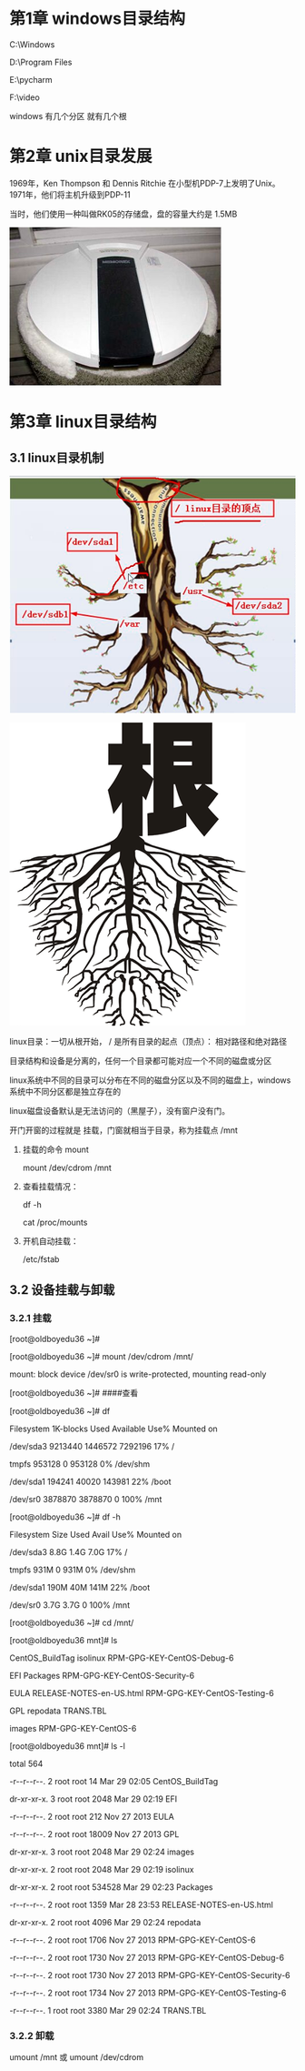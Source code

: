 # 第1章  windows目录结构

C:\Windows

D:\Program Files

E:\pycharm

F:\video

windows  有几个分区  就有几个根

# 第2章 unix目录发展

1969年，Ken Thompson 和 Dennis Ritchie 在小型机PDP-7上发明了Unix。1971年，他们将主机升级到PDP-11

当时，他们使用一种叫做RK05的存储盘，盘的容量大约是 1.5MB

![](/assets/8-1.png)

# 第3章 linux目录结构

## 3.1 linux目录机制

![](/assets/8-2.png)

![](/assets/8-3.png)

linux目录：一切从根开始， /  是所有目录的起点（顶点）： 相对路径和绝对路径

目录结构和设备是分离的，任何一个目录都可能对应一个不同的磁盘或分区

linux系统中不同的目录可以分布在不同的磁盘分区以及不同的磁盘上，windows系统中不同分区都是独立存在的

linux磁盘设备默认是无法访问的（黑屋子），没有窗户没有门。

开门开窗的过程就是 挂载，门窗就相当于目录，称为挂载点 /mnt

1. 挂载的命令 mount

   mount /dev/cdrom /mnt

2. 查看挂载情况：

   df -h

   cat /proc/mounts

3. 开机自动挂载：

   /etc/fstab

## 3.2  设备挂载与卸载

### 3.2.1  挂载

\[root@oldboyedu36 ~\]\#

\[root@oldboyedu36 ~\]\# mount /dev/cdrom /mnt/

mount: block device /dev/sr0 is write-protected, mounting read-only

\[root@oldboyedu36 ~\]\# \#\#\#\#查看

\[root@oldboyedu36 ~\]\# df

Filesystem     1K-blocks    Used Available Use% Mounted on

/dev/sda3        9213440 1446572   7292196  17% /

tmpfs             953128       0    953128   0% /dev/shm

/dev/sda1         194241   40020    143981  22% /boot

/dev/sr0         3878870 3878870         0 100% /mnt

\[root@oldboyedu36 ~\]\# df -h

Filesystem      Size  Used Avail Use% Mounted on

/dev/sda3       8.8G  1.4G  7.0G  17% /

tmpfs           931M     0  931M   0% /dev/shm

/dev/sda1       190M   40M  141M  22% /boot

/dev/sr0        3.7G  3.7G     0 100% /mnt

\[root@oldboyedu36 ~\]\# cd /mnt/

\[root@oldboyedu36 mnt\]\# ls

CentOS\_BuildTag  isolinux                  RPM-GPG-KEY-CentOS-Debug-6

EFI              Packages                  RPM-GPG-KEY-CentOS-Security-6

EULA             RELEASE-NOTES-en-US.html  RPM-GPG-KEY-CentOS-Testing-6

GPL              repodata                  TRANS.TBL

images           RPM-GPG-KEY-CentOS-6

\[root@oldboyedu36 mnt\]\# ls -l

total 564

-r--r--r--. 2 root root     14 Mar 29 02:05 CentOS\_BuildTag

dr-xr-xr-x. 3 root root   2048 Mar 29 02:19 EFI

-r--r--r--. 2 root root    212 Nov 27  2013 EULA

-r--r--r--. 2 root root  18009 Nov 27  2013 GPL

dr-xr-xr-x. 3 root root   2048 Mar 29 02:24 images

dr-xr-xr-x. 2 root root   2048 Mar 29 02:19 isolinux

dr-xr-xr-x. 2 root root 534528 Mar 29 02:23 Packages

-r--r--r--. 2 root root   1359 Mar 28 23:53 RELEASE-NOTES-en-US.html

dr-xr-xr-x. 2 root root   4096 Mar 29 02:24 repodata

-r--r--r--. 2 root root   1706 Nov 27  2013 RPM-GPG-KEY-CentOS-6

-r--r--r--. 2 root root   1730 Nov 27  2013 RPM-GPG-KEY-CentOS-Debug-6

-r--r--r--. 2 root root   1730 Nov 27  2013 RPM-GPG-KEY-CentOS-Security-6

-r--r--r--. 2 root root   1734 Nov 27  2013 RPM-GPG-KEY-CentOS-Testing-6

-r--r--r--. 1 root root   3380 Mar 29 02:24 TRANS.TBL

### 3.2.2  卸载

umount  /mnt 或 umount /dev/cdrom

